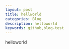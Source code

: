 ```yaml
---
layout: post
title: hellworld
categories: Blog
description: helloworld
keywords: github,blog-test
---
```


helloworld
